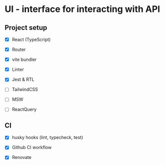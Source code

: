 # UI - interface for interacting with API

## Project setup
  * [x] React (TypeScript)
  * [x] Router
  * [x] vite bundler

  * [x] Linter
  * [x] Jest & RTL

  * [ ] TailwindCSS
  * [ ] MSW
  * [ ] ReactQuery


## CI
  * [x] husky hooks (lint, typecheck, test)
  * [x] Github CI workflow
  * [x] Renovate

